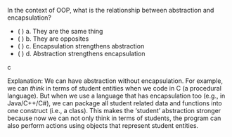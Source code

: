 <panel header="{{ icon_Q_A }} In the context of OOP, what is the relationship between abstraction and encapsulation?">

In the context of OOP, what is the relationship between abstraction and encapsulation?

- ( ) a. They are the same thing
- ( ) b. They are opposites
- ( ) c. Encapsulation strengthens abstraction
- ( ) d. Abstraction strengthens encapsulation


<panel type="seamless" header="{{ icon_A }} Answer" minimized>

c

Explanation: We can have abstraction without encapsulation. For example, we can *think* in terms of student entities when we code in C (a procedural language). But when we use a language that has encapsulation too (e.g., in Java/C++/C#), we can package all student related data and functions into one construct (i.e., a class). This makes the ‘student’ abstraction stronger because now we can not only think in terms of students, the program can also perform actions using objects that represent student entities.

</panel>
</panel>
